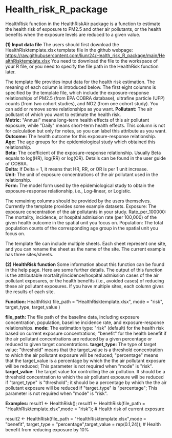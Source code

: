 # Health_risk_R_package
HealthRisk function in the HealthRiskAir package is a function to estimate the health risk of exposure to PM2.5 and other air pollutants, or the health benefits when the exposure levels are reduced to a given value.

**(1) Input data file**
The users should first download the HealthRisktemplate.xlsx template file in the github webpage: https://raw.githubusercontent.com/liunr24/Health_risk_R_package/main/HealthRisktemplate.xlsx
You need to download the file to the workspace of your R file, or you need to specify the file path in the HealthRisk function later.

The template file provides input data for the health risk estimation. The meaning of each column is introduced below.
The first eight columns is specified by the template file, which include the exposure-response relationships of PM2.5 (from EPA COBRA database), ultrafine particle (UFP) counts (from two cohort studies), and NO2 (from one cohort study). You can add or remove some relationships as you want.
**Pollutant:** The air pollutant of which you want to estimate the health risk.  
**Metric:** "Annual" means long-term health effects of this air pollutant exposure, while "Daily" means short-term health effects. This column is not for calculation but only for notes, so you can label this attribute as you want.  
**Outcome:** The health outcome for this exposure-response relationship.  
**Age:** The age groups for the epidemiological study which obtained this relationship.  
**Beta:** The coefficient of the exposure-response relationship. Usually Beta equals to log(HR), log(RR) or log(OR). Details can be found in the user guide of COBRA.  
**Delta:** If Delta = 1, it means that HR, RR, or OR is per 1 unit increase.  
**Unit:** The unit of exposure concentrations of the air pollutant used in the relationship.  
**Form:** The model form used by the epidemiological study to obtain the exposure-response relationship, i.e., Log-linear, or Logistic.  

The remaining columns should be provided by the users themselves. Currently the template provides some example datasets.
Exposure: The exposure concentration of the air pollutants in your study.
Rate_per_100000: The mortality, incidence, or hospital admission rate (per 100,000) of the given health outcome in the spatial unit you focus on.
Population: The total population counts of the corresponding age group in the spatial unit you focus on.

The template file can include multiple sheets. Each sheet represent one site, and you can rename the sheet as the name of the site. The current example has three sites/sheets.

**(2) HealthRisk function**
Some information about this function can be found in the help page. Here are some further details. The output of this function is the attributable mortality/incidence/hospital admission cases of the air pollutant exposures, or the health benefits (i.e., avoided cases) of reducing these air pollutant exposures. If you have multiple sites, each column gives the results of each site.

**Function:**
HealthRisk(
  file_path = "HealthRisktemplate.xlsx",
  mode = "risk",
  target_type,
  target_value
)

**file_path:** The file path of the baseline data, including exposure concentration, population, baseline incidence rate, and exposure-response relationships.
**mode:** The estimation type: "risk" (default) for the health risk based on current exposure concentrations; "benefit" for the health benefit if the air pollutant concentrations are reduced by a given percentage or reduced to given target concentrations.
**target_type:** The type of target value: "threshold" means that the target_value is a threshold concentration to which the air pollutant exposure will be reduced; "percentage" means that the target_value is a percentage by which the the air pollutant exposure will be reduced; This parameter is not required when "mode" is "risk".
**target_value:** The target value for controlling the air pollution. It should be a threshold concentration to which the air pollutant exposure will be reduced if "target_type" is "threshold"; it should be a percentage by which the the air pollutant exposure will be reduced if "target_type" is "percentage"; This parameter is not required when "mode" is "risk".

**Examples:**
result1 <- HealthRisk();
result1 <- HealthRisk(file_path = "HealthRisktemplate.xlsx",mode = "risk"); # Health risk of current exposure


result2 <- HealthRisk(file_path = "HealthRisktemplate.xlsx",mode = "benefit",
                                  target_type = "percentage",target_value = rep(0.1,24)); # Health benefit from reducing exposure by 10%
